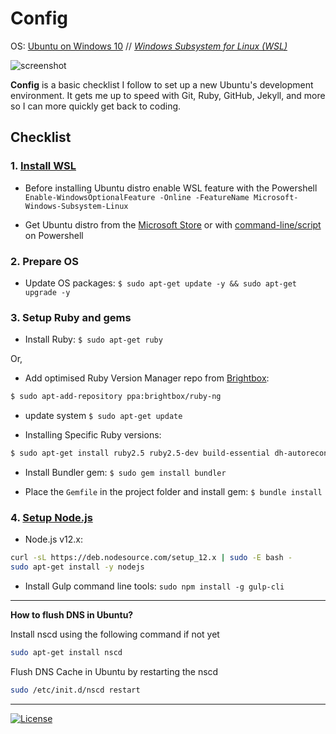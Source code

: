 # Config

OS: [Ubuntu on Windows 10](https://tutorials.ubuntu.com/tutorial/tutorial-ubuntu-on-windows) // *[Windows Subsystem for Linux (WSL)](https://en.wikipedia.org/wiki/Windows_Subsystem_for_Linux)*

![screenshot](https://user-images.githubusercontent.com/9361180/62588374-3d7af280-b8e5-11e9-9957-1618de71c6d0.png)

**Config** is a basic checklist I follow to set up a new Ubuntu's development environment. It gets me up to speed with Git, Ruby, GitHub, Jekyll, and more so I can more quickly get back to coding.

## Checklist

### 1. [Install WSL](https://docs.microsoft.com/en-us/windows/wsl/install-win10)

* Before installing Ubuntu distro enable WSL feature with the Powershell `Enable-WindowsOptionalFeature -Online -FeatureName Microsoft-Windows-Subsystem-Linux`

* Get Ubuntu distro from the [Microsoft Store](https://www.microsoft.com/en-us/p/ubuntu/9nblggh4msv6) or with [command-line/script](https://docs.microsoft.com/en-us/windows/wsl/install-manual) on Powershell

### 2. Prepare OS

* Update OS packages: `$ sudo apt-get update -y && sudo apt-get upgrade -y`

### 3. Setup Ruby and gems

* Install Ruby: `$ sudo apt-get ruby`

Or,

*  Add optimised Ruby Version Manager repo from [Brightbox](https://www.brightbox.com/docs/ruby/ubuntu/):

``` bash
$ sudo apt-add-repository ppa:brightbox/ruby-ng
```

* update system `$ sudo apt-get update`

* Installing Specific Ruby versions:

``` bash
$ sudo apt-get install ruby2.5 ruby2.5-dev build-essential dh-autoreconf
```

* Install Bundler gem: `$ sudo gem install bundler`

* Place the `Gemfile` in the project folder and install gem: `$ bundle install`

### 4. [Setup Node.js](https://github.com/nodesource/distributions/blob/master/README.md#deb)

* Node.js v12.x:

```bash
curl -sL https://deb.nodesource.com/setup_12.x | sudo -E bash -
sudo apt-get install -y nodejs
```

* Install Gulp command line tools: `sudo npm install -g gulp-cli`

---

**How to flush DNS in Ubuntu?**

Install nscd using the following command if not yet

``` bash
sudo apt-get install nscd
```

Flush DNS Cache in Ubuntu by restarting the nscd

``` bash
sudo /etc/init.d/nscd restart
```
---

[![License](https://img.shields.io/github/license/MilanAryal/config.svg?branch=master)](https://github.com/MilanAryal/config/blob/master/LICENSE)
